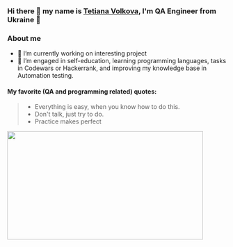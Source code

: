 ### Hi there 👋 my name is [Tetiana Volkova](https://www.linkedin.com/in/tetianavolkova/), I'm QA Engineer from Ukraine 🐛

### About me
- 🔭 I’m currently working on interesting project
- 🌱 I’m  engaged in self-education, learning programming languages, tasks in Codewars or Hackerrank, and improving my knowledge base in Automation testing. 

#### My favorite (QA and programming related) quotes:
> - Everything is easy, when you know how to do this.  
> - Don't talk, just try to do.
> - Practice makes perfect


 <img src="https://static.tildacdn.com/tild3065-3165-4163-a531-356561393937/Software-Testing-Ghe.jpg" width="450" height="250" />

